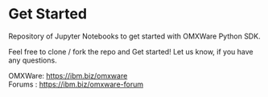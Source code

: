 # Get Started
Repository of Jupyter Notebooks to get started with OMXWare Python SDK.

Feel free to clone / fork the repo and Get started! Let us know, if you have any questions.

OMXWare: https://ibm.biz/omxware  
Forums : https://ibm.biz/omxware-forum
